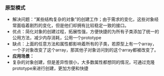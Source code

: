 ### 原型模式
* 解决问题：“某些结构复杂的对象”的创建工作；由于需求的变化，这些对象经常面临着剧烈的变化，但是他们却拥有比较稳定一致的接口。
* 优点：简化对象的创建过程，拓展性强，方便快捷的为所有子类添加了统一的公用方法，减少内存消耗，公用一个prototype
* 缺点：上面的任意方法和属性都影响着所有的子类，若原型上有一个array，一个子对象改变了这个array，那其他子对象访问到的这个array都被改变了。
* **应用场景：**
* 复杂的对象创建，但是差异性很小，大多数属性都想同的情况，可通过克隆prototype来进行创建，更加方便和快捷
